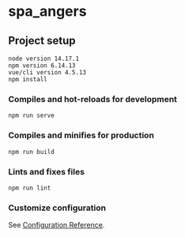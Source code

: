 # spa_angers

## Project setup
```
node version 14.17.1
npm version 6.14.13
vue/cli version 4.5.13
npm install
```

### Compiles and hot-reloads for development
```
npm run serve
```

### Compiles and minifies for production
```
npm run build
```

### Lints and fixes files
```
npm run lint
```

### Customize configuration
See [Configuration Reference](https://cli.vuejs.org/config/).

